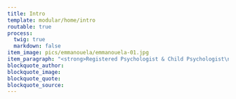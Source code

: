 ```yaml
---
title: Intro
template: modular/home/intro
routable: true
process:
  twig: true
  markdown: false
item_image: pics/emmanouela/emmanouela-01.jpg
item_paragraph: "<strong>Registered Psychologist & Child Psychologist\nSystemic Psychotherapist\n\n\nTreatment of Adults, Children, Adolescents\nCouple & Family\nChildren, Adolescent Evaluations</strong>"
blockquote_author:
blockquote_image:
blockquote_quote:
blockquote_source:
---
```

